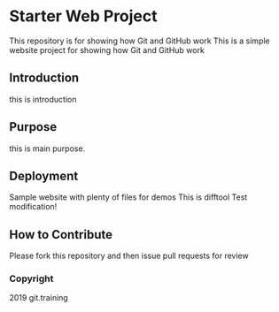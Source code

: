 # Starter Web Project

This repository is for showing how Git and GitHub work
This is a simple website project for showing how Git and GitHub work
## Introduction
this is introduction
## Purpose
this is main purpose.

## Deployment
Sample website with plenty of files for demos
This is difftool Test modification!
## How to Contribute
Please fork this repository and then issue pull requests for review

### Copyright
2019 git.training